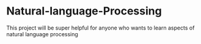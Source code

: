 # Natural-language-Processing
This project will be super helpful for anyone who wants to learn aspects of natural language processing
